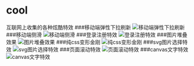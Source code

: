 # cool
互联网上收集的各种炫酷特效
###移动端弹性下拉刷新
![移动端弹性下拉刷新](https://github.com/yunweb/cool/blob/master/images/refresh.gif)
###移动端侧滑
![移动端侧滑](https://github.com/yunweb/cool/blob/master/images/pull.gif)
###登录注册特效
![登录注册特效](https://github.com/yunweb/cool/blob/master/images/login.gif)
###图片堆叠效果
![图片堆叠效果](https://github.com/yunweb/cool/blob/master/images/duidie.gif)
###纯css变形金刚
![纯css变形金刚](https://github.com/yunweb/cool/blob/master/images/bianxing.gif)
###svg图片选择特效
![svg图片选择特效](https://github.com/yunweb/cool/blob/master/images/select.gif)
###页面滚动特效
![页面滚动特效](https://github.com/yunweb/cool/blob/master/images/swiper.gif)
###canvas文字特效
![canvas文字特效](https://github.com/yunweb/cool/blob/master/images/yunweb.gif)